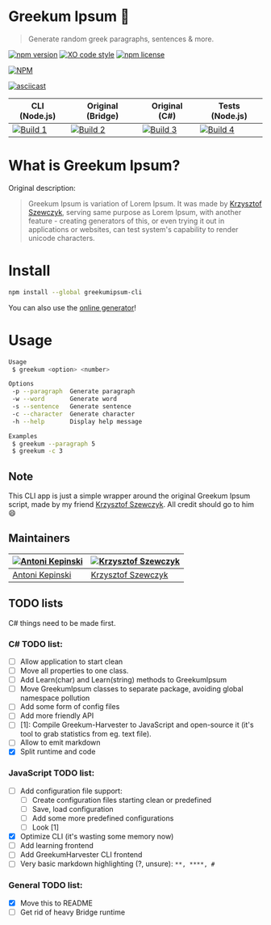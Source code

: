 # Greekum Ipsum 📝

> Generate random greek paragraphs, sentences & more.

[![npm version](https://badge.fury.io/js/greekumipsum-cli.svg)](https://badge.fury.io/js/greekumipsum-cli) 
[![XO code style](https://img.shields.io/badge/code_style-XO-5ed9c7.svg)](https://github.com/xojs/xo) 
[![npm license](https://img.shields.io/npm/l/greekumipsum-cli.svg)](https://opensource.org/licenses/MIT)


[![NPM](https://nodei.co/npm/greekumipsum-cli.png?downloads=true&downloadRank=true&stars=true)](https://nodei.co/npm/greekumipsum-cli/)

[![asciicast](https://asciinema.org/a/197970.png)](https://asciinema.org/a/197970)

| CLI (Node.js)     | Original (Bridge) | Original (C#)     | Tests (Node.js)   |
|-------------------|-------------------|-------------------|-------------------|
| [![Build 1](https://travis-matrix-badges.herokuapp.com/repos/xxczaki/greekumipsum-cli/branches/master/1)](https://travis-ci.org/xxczaki/greekumipsum-cli) | [![Build 2](https://travis-matrix-badges.herokuapp.com/repos/xxczaki/greekumipsum-cli/branches/master/2)](https://travis-ci.org/xxczaki/greekumipsum-cli) | [![Build 3](https://travis-matrix-badges.herokuapp.com/repos/xxczaki/greekumipsum-cli/branches/master/3)](https://travis-ci.org/xxczaki/greekumipsum-cli) | [![Build 4](https://travis-matrix-badges.herokuapp.com/repos/xxczaki/greekumipsum-cli/branches/master/4)](https://travis-ci.org/xxczaki/greekumipsum-cli) |

# What is Greekum Ipsum?
Original description:

> Greekum Ipsum is variation of Lorem Ipsum. It was made by [Krzysztof Szewczyk](https://github.com/KrzysztofSzewczyk), serving same purpose as Lorem Ipsum, with another feature - creating generators of this, or even trying it out in applications or websites, can test system's capability to render unicode characters.

# Install
```bash
npm install --global greekumipsum-cli
```

You can also use the [online generator](https://krzysztofszewczyk.github.io/MiscStuff/greekum/)!

# Usage

```bash
Usage
 $ greekum <option> <number>

Options
 -p --paragraph  Generate paragraph
 -w --word       Generate word
 -s --sentence   Generate sentence
 -c --character  Generate character
 -h --help       Display help message

Examples
 $ greekum --paragraph 5
 $ greekum -c 3
```
## Note
This CLI app is just a simple wrapper around the original Greekum Ipsum script, made by my friend [Krzysztof Szewczyk](https://github.com/KrzysztofSzewczyk). 
All credit should go to him 😄

## Maintainers

[![Antoni Kepinski](https://github.com/xxczaki.png?size=100)](https://kepinski.me) | [![Krzysztof Szewczyk](https://github.com/KrzysztofSzewczyk.png?size=100)](https://github.com/KrzysztofSzewczyk)
---|---
[Antoni Kepinski](https://kepinski.me) | [Krzysztof Szewczyk](https://github.com/KrzysztofSzewczyk)

## TODO lists

C# things need to be made first.

### C# TODO list:
 * [ ] Allow application to start clean
 * [ ] Move all properties to one class.
 * [ ] Add Learn(char) and Learn(string) methods to GreekumIpsum
 * [ ] Move GreekumIpsum classes to separate package, avoiding global namespace pollution
 * [ ] Add some form of config files
 * [ ] Add more friendly API
 * [ ] [1]: Compile Greekum-Harvester to JavaScript and open-source it (it's tool to grab statistics from eg. text file).
 * [ ] Allow to emit markdown
 * [X] Split runtime and code

### JavaScript TODO list:
 * [ ] Add configuration file support:
   * [ ] Create configuration files starting clean or predefined
   * [ ] Save, load configuration
   * [ ] Add some more predefined configurations
   * [ ] Look [1]
  * [X] Optimize CLI (it's wasting some memory now)
  * [ ] Add learning frontend
  * [ ] Add GreekumHarvester CLI frontend
  * [ ] Very basic markdown highlighting (?, unsure): `**, ****, # `

### General TODO list:
 * [X] Move this to README
 * [ ] Get rid of heavy Bridge runtime
